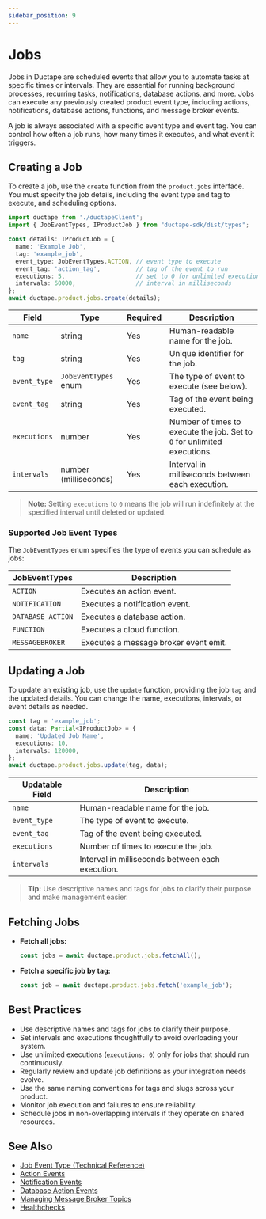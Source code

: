 ```yaml
---
sidebar_position: 9
---
```


# Jobs

Jobs in Ductape are scheduled events that allow you to automate tasks at specific times or intervals. They are essential for running background processes, recurring tasks, notifications, database actions, and more. Jobs can execute any previously created product event type, including actions, notifications, database actions, functions, and message broker events.

A job is always associated with a specific event type and event tag. You can control how often a job runs, how many times it executes, and what event it triggers.

## Creating a Job

To create a job, use the `create` function from the `product.jobs` interface. You must specify the job details, including the event type and tag to execute, and scheduling options.

```typescript
import ductape from './ductapeClient';
import { JobEventTypes, IProductJob } from "ductape-sdk/dist/types";

const details: IProductJob = {
  name: 'Example Job',
  tag: 'example_job',
  event_type: JobEventTypes.ACTION, // event type to execute
  event_tag: 'action_tag',          // tag of the event to run
  executions: 5,                    // set to 0 for unlimited executions
  intervals: 60000,                 // interval in milliseconds
};
await ductape.product.jobs.create(details);
```

| Field         | Type                     | Required | Description                                                                 |
|-------------- |--------------------------|----------|-----------------------------------------------------------------------------|
| `name`        | string                   | Yes      | Human-readable name for the job.                                            |
| `tag`         | string                   | Yes      | Unique identifier for the job.                                              |
| `event_type`  | `JobEventTypes` enum     | Yes      | The type of event to execute (see below).                                  |
| `event_tag`   | string                   | Yes      | Tag of the event being executed.                                            |
| `executions`  | number                   | Yes      | Number of times to execute the job. Set to `0` for unlimited executions.    |
| `intervals`   | number (milliseconds)    | Yes      | Interval in milliseconds between each execution.                            |

> **Note:** Setting `executions` to `0` means the job will run indefinitely at the specified interval until deleted or updated.

### Supported Job Event Types

The `JobEventTypes` enum specifies the type of events you can schedule as jobs:

| JobEventTypes      | Description                                |
|--------------------|--------------------------------------------|
| `ACTION`           | Executes an action event.                  |
| `NOTIFICATION`     | Executes a notification event.             |
| `DATABASE_ACTION`  | Executes a database action.                |
| `FUNCTION`         | Executes a cloud function.                 |
| `MESSAGEBROKER`    | Executes a message broker event emit.      |

## Updating a Job

To update an existing job, use the `update` function, providing the job `tag` and the updated details. You can change the name, executions, intervals, or event details as needed.

```typescript
const tag = 'example_job';
const data: Partial<IProductJob> = {
  name: 'Updated Job Name',
  executions: 10,
  intervals: 120000,
};
await ductape.product.jobs.update(tag, data);
```

| Updatable Field   | Description                                                    |
|-------------------|----------------------------------------------------------------|
| `name`            | Human-readable name for the job.                               |
| `event_type`      | The type of event to execute.                                  |
| `event_tag`       | Tag of the event being executed.                               |
| `executions`      | Number of times to execute the job.                            |
| `intervals`       | Interval in milliseconds between each execution.               |

> **Tip:** Use descriptive names and tags for jobs to clarify their purpose and make management easier.

## Fetching Jobs

- **Fetch all jobs:**
  ```typescript
  const jobs = await ductape.product.jobs.fetchAll();
  ```
- **Fetch a specific job by tag:**
  ```typescript
  const job = await ductape.product.jobs.fetch('example_job');
  ```

## Best Practices
- Use descriptive names and tags for jobs to clarify their purpose.
- Set intervals and executions thoughtfully to avoid overloading your system.
- Use unlimited executions (`executions: 0`) only for jobs that should run continuously.
- Regularly review and update job definitions as your integration needs evolve.
- Use the same naming conventions for tags and slugs across your product.
- Monitor job execution and failures to ensure reliability.
- Schedule jobs in non-overlapping intervals if they operate on shared resources.

## See Also

- [Job Event Type (Technical Reference)](./features/events/event-types/jobs.md)
- [Action Events](./features/events/event-types/actions.md)
- [Notification Events](./features/events/event-types/notifications.md)
- [Database Action Events](./features/events/event-types/database-actions.md)
- [Managing Message Broker Topics](./message-broker/managing-topics.md)
- [Healthchecks](./healthchecks.md)